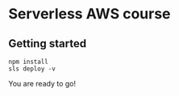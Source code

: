 # Serverless AWS course

## Getting started
```
npm install
sls deploy -v
```

You are ready to go!
